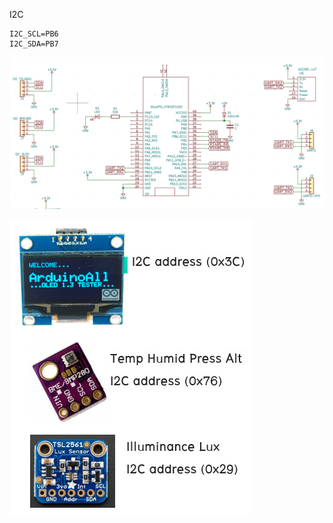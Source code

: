 I2C 

```
I2C_SCL=PB6
I2C_SDA=PB7
```

![ScreenShot](https://github.com/worrajak/STM32-Micro2562/blob/master/Lab6-I2C/STM32_Citcuit-2.jpg?raw=true)

![ScreenShot](https://github.com/worrajak/STM32-Micro2562/blob/master/Lab6-I2C/uCCC071.jpg?raw=true)
